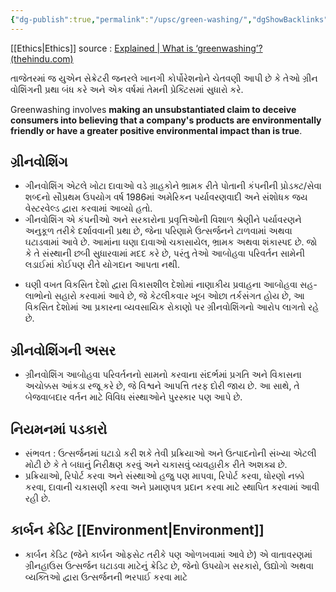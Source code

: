 ```yaml
---
{"dg-publish":true,"permalink":"/upsc/green-washing/","dgShowBacklinks":true}
---
```


[[Ethics\|Ethics]]
source : [Explained | What is ‘greenwashing’? (thehindu.com)](read://https_www.thehindu.com/?url=https%3A%2F%2Fwww.thehindu.com%2Fsci-tech%2Fenergy-and-environment%2Fexplained-what-is-greenwashing%2Farticle66120116.ece)

તાજેતરમાં જ યુએન સેક્રેટરી જનરલે ખાનગી કોર્પોરેશનોને ચેતવણી આપી છે કે તેઓ ગ્રીન વોશિંગની
પ્રથા બંધ કરે અને એક વર્ષમાં તેમની પ્રેક્ટિસમાં સુધારો કરે. 

Greenwashing involves **making an unsubstantiated claim to deceive consumers into believing that a company's products are environmentally friendly or have a greater positive environmental impact than is true**.

## ગ્રીનવોશિંગ

* ગીનવોશિંગ એટલે ખોટા દાવાઓ વડે ગ્રાહકોને ભ્રામક રીતે પોતાની કંપનીની પ્રોડક્ટ/સેવા શબ્દનો સૌપ્રથમ ઉપયોગ વર્ષ 1986માં અમેરિકન પર્યાવરણવાદી અને સંશોધક જય વેસ્ટરવેલ્ડ દ્વારા કરવામાં આવ્યો હતો.
* ગીનવોશિંગ એ કંપનીઓ અને સરકારોના પ્રવૃત્તિઓની વિશાળ શ્રેણીને પર્યાવરણને અનુકૂળ તરીકે દર્શાવવાની પ્રથા છે, જેના પરિણામે ઉત્સર્જનને ટાળવામાં અથવા ઘટાડવામાં આવે છે. આમાંના ઘણા દાવાઓ ચકાસાયેલ, ભ્રામક અથવા શંકાસ્પદ છે. જો કે તે સંસ્થાની છબી સુધારવામાં મદદ કરે છે, પરંતુ તેઓ આબોહવા પરિવર્તન સામેની લડાઈમાં કોઈપણ રીતે યોગદાન આપતા નથી.
- ઘણી વખત વિકસિત દેશો દ્વારા વિકાસશીલ દેશોમાં નાણાકીય પ્રવાહના આબોહવા સહ-લાભોનો સહારો કરવામાં આવે છે, જે કેટલીકવાર ખૂબ ઓછા તર્કસંગત હોય છે, આ વિકસિત દેશોમાં આ પ્રકારના વ્યવસાયિક રોકાણો પર ગ્રીનવોશિંગનો આરોપ લાગતો રહે છે.

## ગ્રીનવોશિંગની અસર

- ગ્રીનવોશિંગ આબોહવા પરિવર્તનનો સામનો કરવાના સંદર્ભમાં પ્રગતિ અને વિકાસના અચોક્કસ આંકડા રજૂ કરે છે, જે વિશ્વને આપત્તિ તરફ દોરી જાય છે. આ સાથે, તે બેજવાબદાર વર્તન માટે વિવિધ સંસ્થાઓને પુરસ્કાર પણ આપે છે.
## નિયમનમાં પડકારો
* સંભવત : ઉત્સર્જનમાં ઘટાડો કરી શકે તેવી પ્રક્રિયાઓ અને ઉત્પાદનોની સંખ્યા એટલી મોટી છે કે તે બધાનું નિરીક્ષણ કરવું અને ચકાસવું વ્યવહારીક રીતે અશક્ય છે.
* પ્રક્રિયાઓ, રિપોર્ટ કરવા અને સંસ્થાઓ હજુ પણ માપવા, રિપોર્ટ કરવા, ધોરણો નક્કો કરવા, દાવાની ચકાસણી કરવા અને પ્રમાણપત્ર પ્રદાન કરવા માટે સ્થાપિત કરવામાં આવી રહી છે.

## કાર્બન ક્રેડિટ [[Environment\|Environment]]

* કાર્બન કેડિટ (જેને કાર્બન ઓફસેટ તરીકે પણ ઓળખવામાં આવે છે) એ વાતાવરણમાં ગ્રીનહાઉસ ઉત્સર્જન ઘટાડવા માટેનું ક્રેડિટ છે, જેનો ઉપયોગ સરકારો, ઉદ્યોગો અથવા વ્યક્તિઓ દ્વારા ઉત્સર્જનની ભરપાઈ કરવા માટે

  